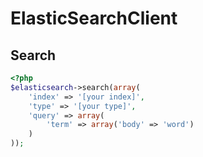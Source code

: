 ElasticSearchClient
===================

## Search
```php
<?php
$elasticsearch->search(array(
    'index' => '[your index]',
    'type' => '[your type]',
    'query' => array(
        'term' => array('body' => 'word')
    )
));
```
